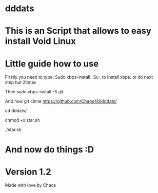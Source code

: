 # dddats

# This is an Script that allows to easy install Void Linux

# Little guide how to use
Firstly you need to type. Sudo xbps-install -Su . to install xbps. or do next step but 2times

Then sudo xbps-install -S git 

And now git clone https://github.com/Chaos4U/dddats/ 

cd dddats/ 

chmod +x star.sh 

./star.sh 
# And now do things :D

# Version 1.2

Made with love by Chaos

